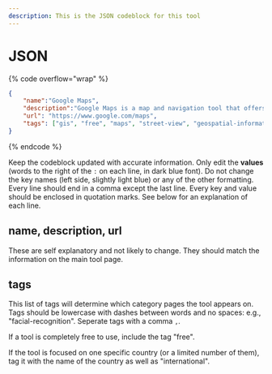 ```yaml
---
description: This is the JSON codeblock for this tool
---
```


# JSON

{% code overflow="wrap" %}
```json
{
    "name":"Google Maps",
    "description":"Google Maps is a map and navigation tool that offers route planning, real-time traffic conditions, street views, and business information worldwide.",
    "url": "https://www.google.com/maps",
    "tags": ["gis", "free", "maps", "street-view", "geospatial-information", "mapping","environment",  "geospatial", "international", "offline-maps", "google-maps-api", "mapping-solutions", "interactive-maps"]
}
```
{% endcode %}

Keep the codeblock updated with accurate information. Only edit the **values** (words to the right of the `:` on each line, in dark blue font). Do not change the key names (left side, slightly light blue) or any of the other formatting. Every line should end in a comma except the last line. Every key and value should be enclosed in quotation marks. See below for an explanation of each line.&#x20;

## name, description, url

These are self explanatory and not likely to change. They should match the information on the main tool page.

## tags

This list of tags will determine which category pages the tool appears on. Tags should be lowercase with dashes between words and no spaces: e.g., "facial-recognition". Seperate tags with a comma `,`.

If a tool is completely free to use, include the tag "free".

If the tool is focused on one specific country (or a limited number of them), tag it with the name of the country as well as "international".

